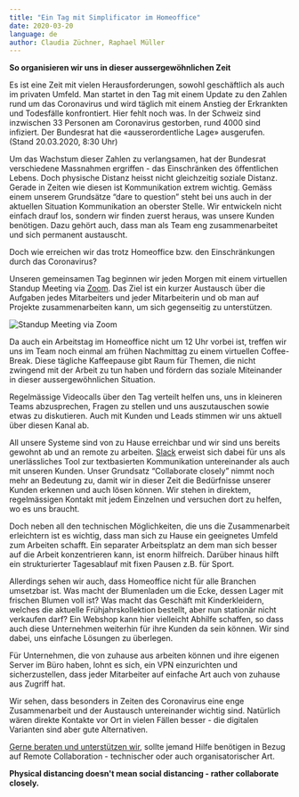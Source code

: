 ```yaml
---
title: "Ein Tag mit Simplificator im Homeoffice"
date: 2020-03-20
language: de
author: Claudia Züchner, Raphael Müller
---
```


**So organisieren wir uns in dieser aussergewöhnlichen Zeit**


Es ist eine Zeit mit vielen Herausforderungen, sowohl geschäftlich als auch im privaten Umfeld. Man startet in den Tag mit einem Update zu den Zahlen rund um das Coronavirus und wird täglich mit einem Anstieg der Erkrankten und Todesfälle konfrontiert. Hier fehlt noch was. In der Schweiz sind inzwischen 33 Personen am Coronavirus gestorben, rund 4000 sind infiziert. Der Bundesrat hat die «ausserordentliche Lage» ausgerufen. (Stand 20.03.2020, 8:30 Uhr)

Um das Wachstum dieser Zahlen zu verlangsamen, hat der Bundesrat verschiedene Massnahmen ergriffen - das Einschränken des öffentlichen Lebens. Doch physische Distanz heisst nicht gleichzeitig soziale Distanz. Gerade in Zeiten wie diesen ist Kommunikation extrem wichtig. Gemäss einem unserem Grundsätze “dare to question” steht bei uns auch in der aktuellen Situation Kommunikation an oberster Stelle. Wir entwickeln nicht einfach drauf los, sondern wir finden zuerst heraus, was unsere Kunden benötigen. Dazu gehört auch, dass man als Team eng zusammenarbeitet und sich permanent austauscht.

Doch wie erreichen wir das trotz Homeoffice bzw. den Einschränkungen durch das Coronavirus?

Unseren gemeinsamen Tag beginnen wir jeden Morgen mit einem virtuellen Standup Meeting via [Zoom](https://zoom.us). Das Ziel ist ein kurzer Austausch über die Aufgaben jedes Mitarbeiters und jeder Mitarbeiterin und ob man auf Projekte zusammenarbeiten kann, um sich gegenseitig zu unterstützen.


![Standup Meeting via Zoom](/images/20200320-zoom-call.jpeg)

Da auch ein Arbeitstag im Homeoffice nicht um 12 Uhr vorbei ist, treffen wir uns im Team noch einmal am frühen Nachmittag zu einem virtuellen Coffee- Break. Diese tägliche Kaffeepause gibt Raum für Themen, die nicht zwingend mit der Arbeit zu tun haben und fördern das soziale Miteinander in dieser aussergewöhnlichen Situation.

Regelmässige Videocalls über den Tag verteilt helfen uns, uns in kleineren Teams abzusprechen, Fragen zu stellen und uns auszutauschen sowie etwas zu diskutieren. Auch mit Kunden und Leads stimmen wir uns aktuell über diesen Kanal ab.

All unsere Systeme sind von zu Hause erreichbar und wir sind uns bereits gewohnt ab und an remote zu arbeiten. [Slack](https://slack.com/intl/de-ch/) erweist sich dabei für uns als unerlässliches Tool zur textbasierten Kommunikation untereinander als auch mit unseren Kunden. Unser Grundsatz “Collaborate closely” nimmt noch mehr an Bedeutung zu, damit wir in dieser Zeit die Bedürfnisse unserer Kunden erkennen und auch lösen können. Wir stehen in direktem, regelmässigen Kontakt mit jedem Einzelnen und versuchen dort zu helfen, wo es uns braucht.

Doch neben all den technischen Möglichkeiten, die uns die Zusammenarbeit erleichtern ist es wichtig, dass man sich zu Hause ein geeignetes Umfeld zum Arbeiten schafft. Ein separater Arbeitsplatz an dem man sich besser auf die Arbeit konzentrieren kann, ist enorm hilfreich. Darüber hinaus hilft ein strukturierter Tagesablauf mit fixen Pausen z.B. für Sport.

Allerdings sehen wir auch, dass Homeoffice nicht für alle Branchen umsetzbar ist. Was macht der Blumenladen um die Ecke, dessen Lager mit frischen Blumen voll ist? Was macht das Geschäft mit Kinderkleidern, welches die aktuelle Frühjahrskollektion bestellt, aber nun stationär nicht verkaufen darf? Ein Webshop kann hier vielleicht Abhilfe schaffen, so dass auch diese Unternehmen weiterhin für ihre Kunden da sein können. Wir sind dabei, uns einfache Lösungen zu überlegen.

Für Unternehmen, die von zuhause aus arbeiten können und ihre eigenen Server im Büro haben, lohnt es sich, ein VPN einzurichten und sicherzustellen, dass jeder Mitarbeiter auf einfache Art auch von zuhause aus Zugriff hat.

Wir sehen, dass besonders in Zeiten des Coronavirus eine enge Zusammenarbeit und der Austausch untereinander wichtig sind. Natürlich wären direkte Kontakte vor Ort in vielen Fällen besser - die digitalen Varianten sind aber gute Alternativen.

[Gerne beraten und unterstützen wir](https://www.simplificator.com/contact), sollte jemand Hilfe benötigen in Bezug auf Remote Collaboration - technischer oder auch organisatorischer Art.

**Physical distancing doesn't mean social distancing - rather collaborate closely.**
